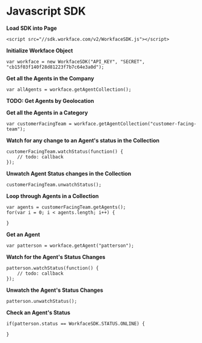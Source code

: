 Javascript SDK
======

**Load SDK into Page**
```
<script src="//sdk.workface.com/v2/WorkfaceSDK.js"></script>
```

**Initialize Workface Object**
```
var workface = new WorkfaceSDK("API_KEY", "SECRET", "cb15f03f140f28d81223f7b7c64e3a0d");
```

**Get all the Agents in the Company**
```
var allAgents = workface.getAgentCollection();
```

**TODO: Get Agents by Geolocation**

**Get all the Agents in a Category**
```
var customerFacingTeam = workface.getAgentCollection("customer-facing-team");
```

**Watch for any change to an Agent's status in the Collection**
```
customerFacingTeam.watchStatus(function() {
	// todo: callback
});
```

**Unwatch Agent Status changes in the Collection**
```
customerFacingTeam.unwatchStatus();
```

**Loop through Agents in a Collection**
```
var agents = customerFacingTeam.getAgents();
for(var i = 0; i < agents.length; i++) {

}
```

**Get an Agent**
```
var patterson = workface.getAgent("patterson");
```

**Watch for the Agent's Status Changes**
```
patterson.watchStatus(function() {
	// todo: callback
});
```

**Unwatch the Agent's Status Changes**
```
patterson.unwatchStatus();
```

**Check an Agent's Status**
```
if(patterson.status == WorkfaceSDK.STATUS.ONLINE) {

}
```